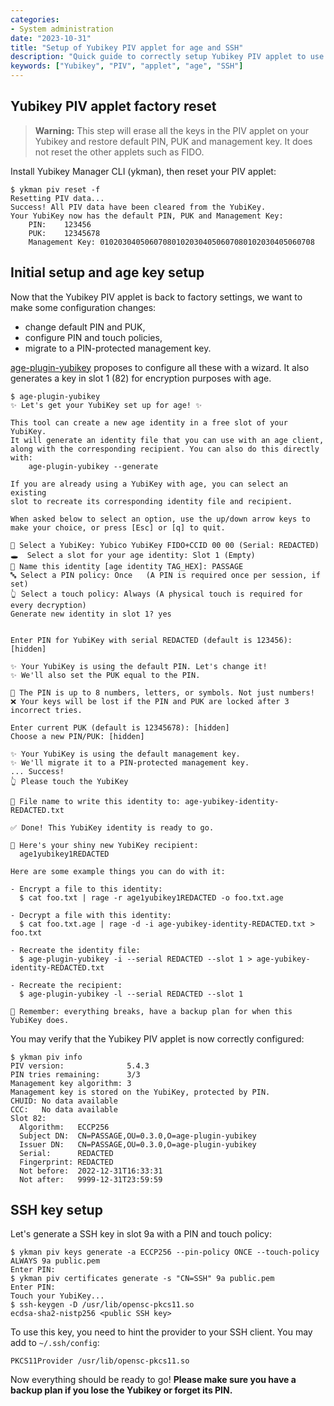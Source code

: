 ```yaml
---
categories:
- System administration
date: "2023-10-31"
title: "Setup of Yubikey PIV applet for age and SSH"
description: "Quick guide to correctly setup Yubikey PIV applet to use age and SSH."
keywords: ["Yubikey", "PIV", "applet", "age", "SSH"]
---
```


## Yubikey PIV applet factory reset

> **Warning:**
> This step will erase all the keys in the PIV applet on your Yubikey and restore default PIN, PUK and management key.
> It does not reset the other applets such as FIDO.

Install Yubikey Manager CLI (ykman), then reset your PIV applet:

```
$ ykman piv reset -f
Resetting PIV data...
Success! All PIV data have been cleared from the YubiKey.
Your YubiKey now has the default PIN, PUK and Management Key:
  	PIN:	123456
  	PUK:	12345678
  	Management Key:	010203040506070801020304050607080102030405060708
```

## Initial setup and age key setup

Now that the Yubikey PIV applet is back to factory settings, we want to make some configuration changes:

  - change default PIN and PUK,
  - configure PIN and touch policies,
  - migrate to a PIN-protected management key.

[age-plugin-yubikey](https://github.com/str4d/age-plugin-yubikey) proposes to configure all these with a wizard.
It also generates a key in slot 1 (82) for encryption purposes with age.

```
$ age-plugin-yubikey
✨ Let's get your YubiKey set up for age! ✨

This tool can create a new age identity in a free slot of your YubiKey.
It will generate an identity file that you can use with an age client,
along with the corresponding recipient. You can also do this directly
with:
    age-plugin-yubikey --generate

If you are already using a YubiKey with age, you can select an existing
slot to recreate its corresponding identity file and recipient.

When asked below to select an option, use the up/down arrow keys to
make your choice, or press [Esc] or [q] to quit.

🔑 Select a YubiKey: Yubico YubiKey FIDO+CCID 00 00 (Serial: REDACTED)
🕳️  Select a slot for your age identity: Slot 1 (Empty)
📛 Name this identity [age identity TAG_HEX]: PASSAGE
🔤 Select a PIN policy: Once   (A PIN is required once per session, if set)
👆 Select a touch policy: Always (A physical touch is required for every decryption)
Generate new identity in slot 1? yes


Enter PIN for YubiKey with serial REDACTED (default is 123456): [hidden]

✨ Your YubiKey is using the default PIN. Let's change it!
✨ We'll also set the PUK equal to the PIN.

🔐 The PIN is up to 8 numbers, letters, or symbols. Not just numbers!
❌ Your keys will be lost if the PIN and PUK are locked after 3 incorrect tries.

Enter current PUK (default is 12345678): [hidden]
Choose a new PIN/PUK: [hidden]

✨ Your YubiKey is using the default management key.
✨ We'll migrate it to a PIN-protected management key.
... Success!
👆 Please touch the YubiKey

📝 File name to write this identity to: age-yubikey-identity-REDACTED.txt

✅ Done! This YubiKey identity is ready to go.

🔑 Here's your shiny new YubiKey recipient:
  age1yubikey1REDACTED

Here are some example things you can do with it:

- Encrypt a file to this identity:
  $ cat foo.txt | rage -r age1yubikey1REDACTED -o foo.txt.age

- Decrypt a file with this identity:
  $ cat foo.txt.age | rage -d -i age-yubikey-identity-REDACTED.txt > foo.txt

- Recreate the identity file:
  $ age-plugin-yubikey -i --serial REDACTED --slot 1 > age-yubikey-identity-REDACTED.txt

- Recreate the recipient:
  $ age-plugin-yubikey -l --serial REDACTED --slot 1

💭 Remember: everything breaks, have a backup plan for when this YubiKey does.
```

You may verify that the Yubikey PIV applet is now correctly configured:

```
$ ykman piv info
PIV version:              5.4.3
PIN tries remaining:      3/3
Management key algorithm: 3
Management key is stored on the YubiKey, protected by PIN.
CHUID: No data available
CCC:   No data available
Slot 82:
  Algorithm:   ECCP256
  Subject DN:  CN=PASSAGE,OU=0.3.0,O=age-plugin-yubikey
  Issuer DN:   CN=PASSAGE,OU=0.3.0,O=age-plugin-yubikey
  Serial:      REDACTED
  Fingerprint: REDACTED
  Not before:  2022-12-31T16:33:31
  Not after:   9999-12-31T23:59:59
```

## SSH key setup

Let's generate a SSH key in slot 9a with a PIN and touch policy:

```
$ ykman piv keys generate -a ECCP256 --pin-policy ONCE --touch-policy ALWAYS 9a public.pem
Enter PIN:
$ ykman piv certificates generate -s "CN=SSH" 9a public.pem
Enter PIN:
Touch your YubiKey...
$ ssh-keygen -D /usr/lib/opensc-pkcs11.so
ecdsa-sha2-nistp256 <public SSH key>
```

To use this key, you need to hint the provider to your SSH client.
You may add to `~/.ssh/config`:

```
PKCS11Provider /usr/lib/opensc-pkcs11.so
```

Now everything should be ready to go!
**Please make sure you have a backup plan if you lose the Yubikey or forget its PIN.**
